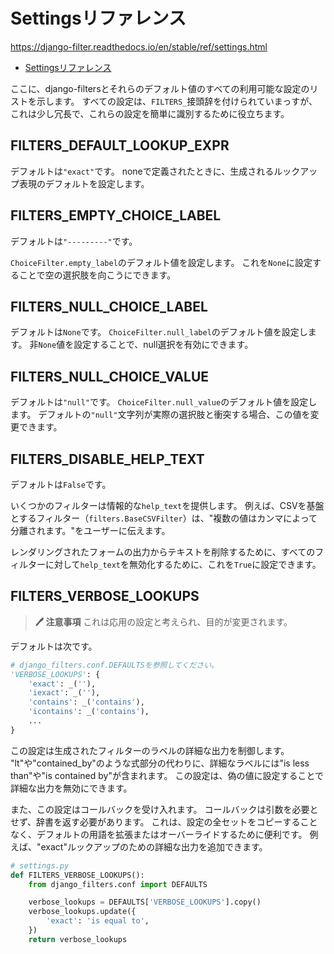 # Settingsリファレンス

<https://django-filter.readthedocs.io/en/stable/ref/settings.html>

- [Settingsリファレンス](#settingsリファレンス)

ここに、django-filtersとそれらのデフォルト値のすべての利用可能な設定のリストを示します。
すべての設定は、`FILTERS_`接頭辞を付けられていまっすが、これは少し冗長で、これらの設定を簡単に識別するために役立ちます。

## FILTERS_DEFAULT_LOOKUP_EXPR

デフォルトは`"exact"`です。
noneで定義されたときに、生成されるルックアップ表現のデフォルトを設定します。

## FILTERS_EMPTY_CHOICE_LABEL

デフォルトは`"---------"`です。

`ChoiceFilter.empty_label`のデフォルト値を設定します。
これを`None`に設定することで空の選択肢を向こうにできます。

## FILTERS_NULL_CHOICE_LABEL

デフォルトは`None`です。
`ChoiceFilter.null_label`のデフォルト値を設定します。
非`None`値を設定することで、null選択を有効にできます。

## FILTERS_NULL_CHOICE_VALUE

デフォルトは`"null"`です。
`ChoiceFilter.null_value`のデフォルト値を設定します。
デフォルトの`"null"`文字列が実際の選択肢と衝突する場合、この値を変更できます。

## FILTERS_DISABLE_HELP_TEXT

デフォルトは`False`です。

いくつかのフィルターは情報的な`help_text`を提供します。
例えば、CSVを基盤とするフィルター（`filters.BaseCSVFilter`）は、"複数の値はカンマによって分離されます。"をユーザーに伝えます。

レンダリングされたフォームの出力からテキストを削除するために、すべてのフィルターに対して`help_text`を無効化するために、これを`True`に設定できます。

## FILTERS_VERBOSE_LOOKUPS

> **🖊 注意事項**
> これは応用の設定と考えられ、目的が変更されます。

デフォルトは次です。

```python
# django_filters.conf.DEFAULTSを参照してください。
'VERBOSE_LOOKUPS': {
    'exact': _(''),
    'iexact': _(''),
    'contains': _('contains'),
    'icontains': _('contains'),
    ...
}
```

この設定は生成されたフィルターのラベルの詳細な出力を制御します。
"lt"や"contained_by"のような式部分の代わりに、詳細なラベルには"is less than"や"is contained by"が含まれます。
この設定は、偽の値に設定することで詳細な出力を無効にできます。

また、この設定はコールバックを受け入れます。
コールバックは引数を必要とせず、辞書を返す必要があります。
これは、設定の全セットをコピーすることなく、デフォルトの用語を拡張またはオーバーライドするために便利です。
例えば、"exact"ルックアップのための詳細な出力を追加できます。

```python
# settings.py
def FILTERS_VERBOSE_LOOKUPS():
    from django_filters.conf import DEFAULTS

    verbose_lookups = DEFAULTS['VERBOSE_LOOKUPS'].copy()
    verbose_lookups.update({
        'exact': 'is equal to',
    })
    return verbose_lookups
```
